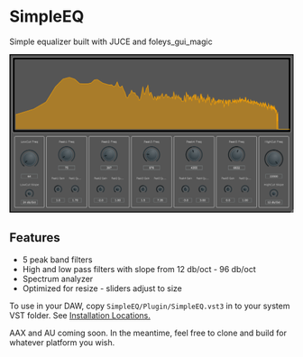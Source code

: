 # SimpleEQ

Simple equalizer built with JUCE and foleys_gui_magic

![SimpleEQ_image!](SimpleEQ/img/SimpleEQscreenshot.png)

## Features

- 5 peak band filters
- High and low pass filters with slope from 12 db/oct - 96 db/oct
- Spectrum analyzer
- Optimized for resize - sliders adjust to size

To use in your DAW, copy `SimpleEQ/Plugin/SimpleEQ.vst3` in to your system VST folder. See [Installation Locations.](https://docs.juce.com/master/tutorial_app_plugin_packaging.html)

AAX and AU coming soon. In the meantime, feel free to clone and build for whatever platform you wish.
